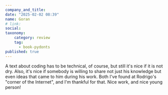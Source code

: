 ```yaml
---
company_and_title: 
date: "2025-02-02 08:39"
name: Goran
# link:
social: 
taxonomy:
    category: review
    tag:
      - book-pydonts
published: true
---
```


A text about coding has to be technical, of course, but still it's nice if it is not dry. Also, it's nice if somebody is willing to share not just his knowledge but even ideas that came to him during his work. Both I've found at Rodrigo's "corner of the Internet", and I'm thankful for that.
Nice work, and nice young person!
